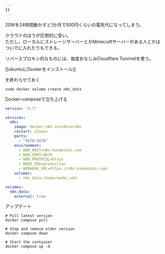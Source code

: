 ```yaml
---
{}
---
```

  

20Wを24時間動かすと1か月で500円くらいの電気代になってしまう。

クラウドのほうが圧倒的に安い。  
ただし、ローカルにストレージサーバーとかMinecraftサーバーがある人とかはついでに入れたりもできる。  

  

  

リバースプロキシ的なものには、毎度おなじみCloudflare Tunnnelを使う。

  

  

[[ubuntuにDockerをインストール]]

を終わらせておく

  

```Shell
sudo docker volume create n8n_data
```

  

  

Docker-composeで立ち上げる

```YAML
version: "3.7"

services:
  n8n:
    image: docker.n8n.io/n8nio/n8n
    restart: always
    ports:
      - "5678:5678"
    environment:
      - N8N_HOST=n8n.kaedesato.com
      - N8N_PORT=5678
      - N8N_PROTOCOL=https
      - NODE_ENV=production
      - WEBHOOK_URL=https://n8n.kaedesato.com/
    volumes:
      - n8n_data:/home/node/.n8n

volumes:
  n8n_data:
    external: true
```

  

  

アップデート

```Shell
# Pull latest version
docker compose pull

# Stop and remove older version
docker compose down

# Start the container
docker compose up -d
```